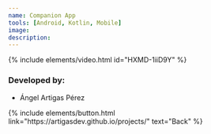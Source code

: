 ```yaml
---
name: Companion App
tools: [Android, Kotlin, Mobile]
image: 
description: 
---
```


{% include elements/video.html id="HXMD-1iiD9Y" %}


### Developed by:
- Ángel Artigas Pérez


<p class="text-center">
{% include elements/button.html link="https://artigasdev.github.io/projects/" text="Back" %}
</p>